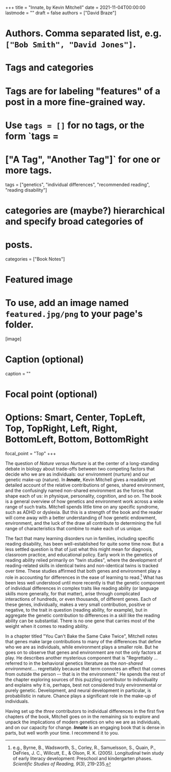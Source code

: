 +++
title = "Innate, by Kevin Mitchell"
date = 2021-11-04T00:00:00
lastmode = ""
draft = false
authors = ["David Braze"]
# Authors. Comma separated list, e.g. `["Bob Smith", "David Jones"]`.

# Tags and categories

# Tags are for labeling "features" of a post in a more fine-grained way.
# Use `tags = []` for no tags, or the form `tags =
#  ["A Tag", "Another Tag"]` for one or more tags.

tags = ["genetics", "individual differences", "recommended reading", "reading disability"]

# categories are (maybe?) hierarchical and specify broad categories of
# posts.

categories = ["Book Notes"]

# Featured image
# To use, add an image named `featured.jpg/png` to your page's folder.
[image]
  # Caption (optional)
  caption = ""

  # Focal point (optional)
  # Options: Smart, Center, TopLeft, Top, TopRight, Left, Right, BottomLeft, Bottom, BottomRight
  focal_point = "Top"
+++

The question of *Nature versus Nurture* is at the center of a long-standing debate in biology about trade-offs between two competing factors that decide who we are as individuals: our environment (nurture) and our genetic make-up (nature). In ***Innate***, Kevin Mitchell gives a readable yet detailed account of the relative contributions of genes, shared environment, and the confusingly named non-shared environment as the forces that shape each of us: in physique, personality, cognition, and so on. The book is a general overview of how genetics and environment work across a wide range of such traits. Mitchell spends little time on any specific syndrome, such as ADHD or dyslexia. But this is a strength of the book and the reader will come away with a better understanding of how genetic endowment, environment, and the luck of the draw all contribute to determining the full range of characteristics that combine to make each of us unique.

The fact that many learning disorders run in families, including specific reading disability, has been well-established for quite some time now. But a less settled question is that of just what this might mean for diagnosis, classroom practice, and educational policy. Early work in the genetics of reading ability relied primarily on "twin studies", where the development of reading-related skills in identical twins and non-identical twins is tracked over time. These studies affirmed that both genes and environment play a role in accounting for differences in the ease of learning to read.[^1] What has been less well understood until more recently is that the genetic component of individual differences in complex traits like reading ability (or language skills more generally, for that matter), arise through complicated interactions of hundreds, or even thousands, of different genes. Each of these genes, individually, makes a very small contribution, positive or negative, to the trait in question (reading ability, for example), but in aggregate the genetic contribution to differences in a skill like the reading ability can be substantial. There is no one gene that carries most of the weight when it comes to reading ability.

In a chapter titled "You Can't Bake the Same Cake Twice", Mitchell notes that genes make large contributions to many of the differences that define who we are as individuals, while environment plays a smaller role. But he goes on to observe that genes and environment are not the only factors at play. He describes another mysterious component that is "Regrettably ... referred to in the behavioral genetics literature as the *non-shared environment*.... regrettably because that term connotes an effect that comes from outside the person -- that is in the environment." He spends the rest of the chapter exploring sources of this puzzling contributor to individuality and explains why it is, perhaps, best not considered truly environmental or purely genetic. Development, and neural development in particular, is probabilistic in nature. Chance plays a significant role in the make-up of individuals. 

Having set up the *three* contributors to individual differences in the first five chapters of the book, Mitchell goes on in the remaining six to explore and unpack the implications of modern genetics on who we are as individuals, and on our capacity for change. ***Innate*** is an engaging book that is dense in parts, but well worth your time. I recommend it to you.

[^1]: e.g., Byrne, B., Wadsworth, S., Corley, R., Samuelsson, S.,
    Quain, P., DeFries, J. C., Willcutt, E., & Olson,
    R. K. (2005). Longitudinal twin study of early literacy
    development: Preschool and kindergarten phases. *Scientific
    Studies of Reading, 9*(3), 219-235.
